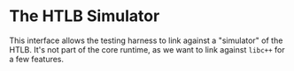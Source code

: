 # The HTLB Simulator

This interface allows the testing harness to link against a "simulator" of the HTLB.
It's not part of the core runtime, as we want to link against `libc++` for a few features.